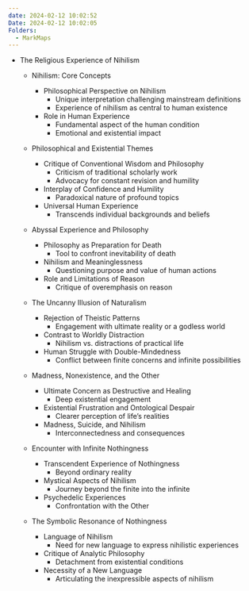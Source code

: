 ```yaml
---
date: 2024-02-12 10:02:52
Date: 2024-02-12 10:02:05
Folders:
  - MarkMaps
---
```


- The Religious Experience of Nihilism
    - Nihilism: Core Concepts
        - Philosophical Perspective on Nihilism
            - Unique interpretation challenging mainstream definitions
            - Experience of nihilism as central to human existence
        - Role in Human Experience
            - Fundamental aspect of the human condition
            - Emotional and existential impact

    - Philosophical and Existential Themes
        - Critique of Conventional Wisdom and Philosophy
            - Criticism of traditional scholarly work
            - Advocacy for constant revision and humility
        - Interplay of Confidence and Humility
            - Paradoxical nature of profound topics
        - Universal Human Experience
            - Transcends individual backgrounds and beliefs

    - Abyssal Experience and Philosophy
        - Philosophy as Preparation for Death
            - Tool to confront inevitability of death
        - Nihilism and Meaninglessness
            - Questioning purpose and value of human actions
        - Role and Limitations of Reason
            - Critique of overemphasis on reason

    - The Uncanny Illusion of Naturalism
        - Rejection of Theistic Patterns
            - Engagement with ultimate reality or a godless world
        - Contrast to Worldly Distraction
            - Nihilism vs. distractions of practical life
        - Human Struggle with Double-Mindedness
            - Conflict between finite concerns and infinite possibilities

    - Madness, Nonexistence, and the Other
        - Ultimate Concern as Destructive and Healing
            - Deep existential engagement
        - Existential Frustration and Ontological Despair
            - Clearer perception of life’s realities
        - Madness, Suicide, and Nihilism
            - Interconnectedness and consequences

    - Encounter with Infinite Nothingness
        - Transcendent Experience of Nothingness
            - Beyond ordinary reality
        - Mystical Aspects of Nihilism
            - Journey beyond the finite into the infinite
        - Psychedelic Experiences
            - Confrontation with the Other

    - The Symbolic Resonance of Nothingness
        - Language of Nihilism
            - Need for new language to express nihilistic experiences
        - Critique of Analytic Philosophy
            - Detachment from existential conditions
        - Necessity of a New Language
            - Articulating the inexpressible aspects of nihilism